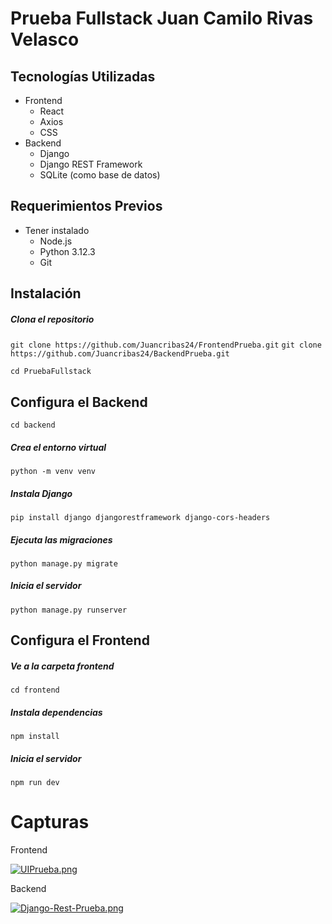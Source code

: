 # Prueba Fullstack Juan Camilo Rivas Velasco

## Tecnologías Utilizadas

+ Frontend
    + React
    + Axios
    + CSS
+ Backend
	* Django
	* Django REST Framework
	* SQLite (como base de datos)

## Requerimientos Previos

+ Tener instalado
    + Node.js
    + Python 3.12.3
    + Git

## Instalación
##### Clona el repositorio
`git clone https://github.com/Juancribas24/FrontendPrueba.git`
`git clone https://github.com/Juancribas24/BackendPrueba.git`

`cd PruebaFullstack`

## Configura el Backend
`cd backend`

##### Crea el entorno virtual
`python -m venv venv`

##### Instala Django
`pip install django djangorestframework django-cors-headers`

##### Ejecuta las migraciones
`python manage.py migrate`

##### Inicia el servidor
`python manage.py runserver`

## Configura el Frontend
##### Ve a la carpeta frontend
`cd frontend`

##### Instala dependencias
`npm install`

##### Inicia el servidor
`npm run dev`


# Capturas
Frontend

[![UIPrueba.png](https://i.postimg.cc/9F4PrV0X/UIPrueba.png)](https://postimg.cc/fJNSrGY1)

Backend

[![Django-Rest-Prueba.png](https://i.postimg.cc/J49NXgHN/Django-Rest-Prueba.png)](https://postimg.cc/TpJ5Mt91)  
